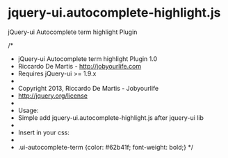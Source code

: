 jquery-ui.autocomplete-highlight.js
===================================

jQuery-ui Autocomplete term highlight Plugin

/*
 * jQuery-ui Autocomplete term highlight Plugin 1.0
 * Riccardo De Martis - http://jobyourlife.com
 * Requires jQuery-ui >= 1.9.x
 *
 * Copyright 2013, Riccardo De Martis - Jobyourlife
 * http://jquery.org/license
 * 
 * Usage: 
 * Simple add jquery-ui.autocomplete-highlight.js after jquery-ui lib
 *
 * Insert in your css:
 * 
 *  .ui-autocomplete-term {color: #62b41f; font-weight: bold;}
 */